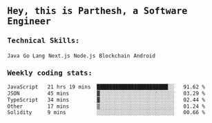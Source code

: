 <samp>
    <h2>Hey, this is Parthesh, a Software Engineer</h2>
    <h3>Technical Skills: </h3>
    <code>Java</code> <code>Go Lang</code> <code>Next.js</code> <code>Node.js</code> <code>Blockchain</code> <code>Android</code>
    <h3>Weekly coding stats:</h3>
<!--START_SECTION:waka-->

```txt
JavaScript   21 hrs 19 mins  ███████████████████████░░   91.62 %
JSON         45 mins         ▓░░░░░░░░░░░░░░░░░░░░░░░░   03.29 %
TypeScript   34 mins         ▓░░░░░░░░░░░░░░░░░░░░░░░░   02.44 %
Other        17 mins         ▒░░░░░░░░░░░░░░░░░░░░░░░░   01.24 %
Solidity     9 mins          ░░░░░░░░░░░░░░░░░░░░░░░░░   00.66 %
```

<!--END_SECTION:waka-->
</samp>
